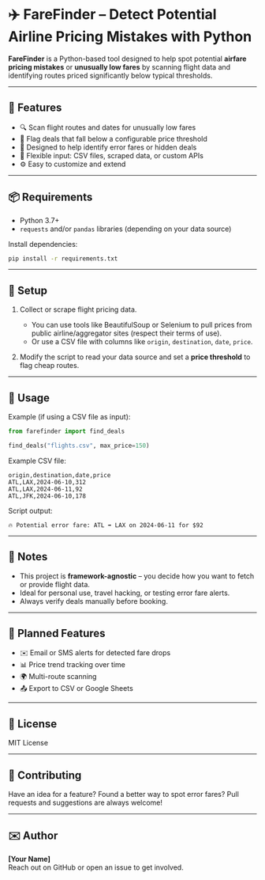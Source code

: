 # ✈️ FareFinder – Detect Potential Airline Pricing Mistakes with Python

**FareFinder** is a Python-based tool designed to help spot potential **airfare pricing mistakes** or **unusually low fares** by scanning flight data and identifying routes priced significantly below typical thresholds.

---

## 🚀 Features

- 🔍 Scan flight routes and dates for unusually low fares
- 💸 Flag deals that fall below a configurable price threshold
- 🧠 Designed to help identify error fares or hidden deals
- 📝 Flexible input: CSV files, scraped data, or custom APIs
- ⚙️ Easy to customize and extend

---

## 📦 Requirements

- Python 3.7+
- `requests` and/or `pandas` libraries (depending on your data source)

Install dependencies:
```bash
pip install -r requirements.txt
```

---

## 🔑 Setup

1. Collect or scrape flight pricing data.  
   - You can use tools like BeautifulSoup or Selenium to pull prices from public airline/aggregator sites (respect their terms of use).
   - Or use a CSV file with columns like `origin`, `destination`, `date`, `price`.

2. Modify the script to read your data source and set a **price threshold** to flag cheap routes.

---

## 🧪 Usage

Example (if using a CSV file as input):

```python
from farefinder import find_deals

find_deals("flights.csv", max_price=150)
```

Example CSV file:

```csv
origin,destination,date,price
ATL,LAX,2024-06-10,312
ATL,LAX,2024-06-11,92
ATL,JFK,2024-06-10,178
```

Script output:

```
🔥 Potential error fare: ATL ➡️ LAX on 2024-06-11 for $92
```

---

## 📌 Notes

- This project is **framework-agnostic** – you decide how you want to fetch or provide flight data.
- Ideal for personal use, travel hacking, or testing error fare alerts.
- Always verify deals manually before booking.

---

## 🔧 Planned Features

- ✉️ Email or SMS alerts for detected fare drops
- 📊 Price trend tracking over time
- 🌍 Multi-route scanning
- 📤 Export to CSV or Google Sheets

---

## 📄 License

MIT License

---

## 🤝 Contributing

Have an idea for a feature? Found a better way to spot error fares? Pull requests and suggestions are always welcome!

---

## ✉️ Author

**[Your Name]**  
Reach out on GitHub or open an issue to get involved.
